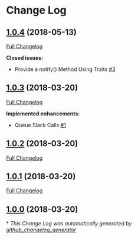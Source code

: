 # Change Log

## [1.0.4](https://github.com/gordonbanderson/silverstripe-notifier/tree/1.0.4) (2018-05-13)
[Full Changelog](https://github.com/gordonbanderson/silverstripe-notifier/compare/1.0.3...1.0.4)

**Closed issues:**

- Provide a notify\(\) Method Using Traits [\#3](https://github.com/gordonbanderson/silverstripe-notifier/issues/3)

## [1.0.3](https://github.com/gordonbanderson/silverstripe-notifier/tree/1.0.3) (2018-03-20)
[Full Changelog](https://github.com/gordonbanderson/silverstripe-notifier/compare/1.0.2...1.0.3)

**Implemented enhancements:**

- Queue Slack Calls [\#1](https://github.com/gordonbanderson/silverstripe-notifier/issues/1)

## [1.0.2](https://github.com/gordonbanderson/silverstripe-notifier/tree/1.0.2) (2018-03-20)
[Full Changelog](https://github.com/gordonbanderson/silverstripe-notifier/compare/1.0.1...1.0.2)

## [1.0.1](https://github.com/gordonbanderson/silverstripe-notifier/tree/1.0.1) (2018-03-20)
[Full Changelog](https://github.com/gordonbanderson/silverstripe-notifier/compare/1.0.0...1.0.1)

## [1.0.0](https://github.com/gordonbanderson/silverstripe-notifier/tree/1.0.0) (2018-03-20)


\* *This Change Log was automatically generated by [github_changelog_generator](https://github.com/skywinder/Github-Changelog-Generator)*